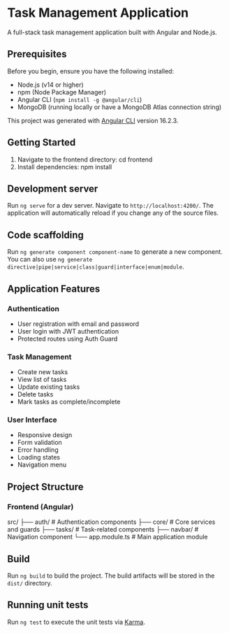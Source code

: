 # Task Management Application

A full-stack task management application built with Angular and Node.js.

## Prerequisites

Before you begin, ensure you have the following installed:
- Node.js (v14 or higher)
- npm (Node Package Manager)
- Angular CLI (`npm install -g @angular/cli`)
- MongoDB (running locally or have a MongoDB Atlas connection string)


This project was generated with [Angular CLI](https://github.com/angular/angular-cli) version 16.2.3.
## Getting Started

1. Navigate to the frontend directory:
 cd frontend
2. Install dependencies:
 npm install

## Development server

Run `ng serve` for a dev server. Navigate to `http://localhost:4200/`. The application will automatically reload if you change any of the source files.

## Code scaffolding

Run `ng generate component component-name` to generate a new component. You can also use `ng generate directive|pipe|service|class|guard|interface|enum|module`.

## Application Features

### Authentication

- User registration with email and password
- User login with JWT authentication
- Protected routes using Auth Guard

### Task Management

- Create new tasks
- View list of tasks
- Update existing tasks
- Delete tasks
- Mark tasks as complete/incomplete

### User Interface

- Responsive design
- Form validation
- Error handling
- Loading states
- Navigation menu

## Project Structure

### Frontend (Angular)

src/
├── auth/           # Authentication components
├── core/           # Core services and guards
├── tasks/          # Task-related components
├── navbar/         # Navigation component
└── app.module.ts   # Main application module


## Build

Run `ng build` to build the project. The build artifacts will be stored in the `dist/` directory.

## Running unit tests

Run `ng test` to execute the unit tests via [Karma](https://karma-runner.github.io).


